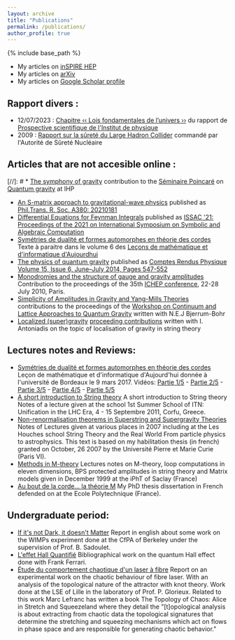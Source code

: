 ```yaml
---
layout: archive
title: "Publications"
permalink: /publications/
author_profile: true
---
```


{% include base_path %}

 * My articles on [inSPIRE HEP](https://inspirehep.net/authors/984979?ui-citation-summary=true)
 * My articles on [arXiv](https://arxiv.org/search/?query=vanhove%2C+p&searchtype=author&source=header&order=-announced_date_first&size=50&abstracts=show&start=0)
 * My articles on [Google Scholar profile](https://scholar.google.com/citations?user=Ru3MQ_gAAAAJ)

Rapport divers : 
----------------

* 12/07/2023 : [Chapitre  &lsaquo;&lsaquo; Lois fondamentales de l’univers &rsaquo;&rsaquo;](https://lapth.cnrs.fr/ppf/doku.php?id=allcontributions) du rapport de [Prospective scientifique de l'Institut de physique](https://www.inp.cnrs.fr/fr/prospective-scientifique)
* 2009 : [Rapport sur la sûreté du Large Hadron Collider](/files/LHCsecurityASNfinal.pdf) commandé par l'Autorité de Sûreté Nucléaire

Articles that are not accesible online :
----------------------------------------   

[//]: # * [The symphony of gravity](/files/Poincare-Vanhove-2023.pdf) contribution to the [Séminaire Poincaré](http://www.bourbaphy.fr) on [Quantum gravity](http://www.bourbaphy.fr/GraviteQuantique.pdf) at IHP
* [An S-matrix approach to gravitational-wave physics](/files/rsta.2021.0181.pdf) published as [Phil.Trans. R. Soc. A380: 20210181](https://royalsocietypublishing.org/doi/10.1098/rsta.2021.0181)
* [Differential Equations for Feynman Integrals](/files/issac-vanhove.pdf) published as  [ISSAC '21: Proceedings of the 2021 on International Symposium on Symbolic and Algebraic Computation](https://dl.acm.org/doi/10.1145/3452143.3465512)
* [Symétries de dualité et formes automorphes en théorie des cordes](/files/lecon-mathematiques-bordeaux-texte-mars2017.pdf) Texte à paraitre dans le volume 6 des [Leçons de mathématique et d'informatique d'Aujourdhui](https://ed-mi.u-bordeaux.fr/L-Ecole-doctorale/Lecons-de-Mathematiques-et-d-Informatique-d-Aujourd-hui)
* [The physics of quantum gravity](/files/CRAS2014.pdf/)  published as [Comptes Rendus Physique Volume 15, Issue 6, June–July 2014, Pages 547-552](https://www.sciencedirect.com/science/article/pii/S1631070514000474)
* [Monodromies and the structure of gauge and gravity amplitudes](/files/ichep2010.pdf)
Contribution to the proceedings of the 35th [ICHEP conference](https://inspirehep.net/conferences/980692?ui-citation-summary=true), 22-28 July 2010, Paris.
* [Simplicity of Amplitudes in Gravity and Yang-Mills Theories](/files/CLAQ2009.pdf)
contributions to the proceedings of the [Workshop on Continuum and Lattice Approaches to Quantum Gravity](https://inspirehep.net/conferences/979594?ui-citation-summary=true) written with N.E.J Bjerrum-Bohr 
* [Localized (super)gravity](/files/localisation.pdf)
[proceeding contributions](https://inspirehep.net/literature/637878) written with I. Antoniadis on the topic of localisation of gravity in string theory


Lectures notes and Reviews:
---------------------------
* [Symétries de dualité et formes automorphes en théorie des cordes](/files/lecon-mathematiques-bordeaux-mars2017.pdf) Leçon de mathématique et d'informatique d'Aujourd'hui donnée à l'université de Bordeaux le 9 mars 2017. Vidéos: [Partie 1/5](https://www.canal-u.tv/chaines/ed-miubordeaux/symetries-de-dualite-et-formes-automorphes-en-theorie-des-cordespartie-1) - [Partie 2/5](https://www.canal-u.tv/chaines/ed-miubordeaux/symetries-de-dualite-et-formes-automorphes-en-theorie-des-cordes-partie-2) -  [Partie 3/5](https://www.canal-u.tv/chaines/ed-miubordeaux/symetries-de-dualite-et-formes-automorphes-en-theorie-des-cordes-partie-3) -  [Partie 4/5](https://www.canal-u.tv/chaines/ed-miubordeaux/symetries-de-dualite-et-formes-automorphes-en-theorie-des-cordes-partie-4) -  [Partie 5/5](https://www.canal-u.tv/chaines/ed-miubordeaux/symetries-de-dualite-et-formes-automorphes-en-theorie-des-cordes-partie-5) 
* [A short introduction to String theory](/files/short-introduction.pdf)  A short introduction to String theory 
Notes of a lecture given at the school 1st Summer School of ITN: Unification in the LHC Era, 4 - 15 Septembre 2011, Corfu, Greece.
* [Non-renormalisation theorems in Superstring and Supergravity Theories](/files/these-habilitation-2007.pdf)
Notes of Lectures given at various places in 2007 including at the Les Houches school String Theory and the Real World From particle physics to astrophysics. This text is based on my habilitation thesis (in french) granted on October, 26 2007 by the Université Pierre et Marie Curie (Paris VI).
* [Methods in M-theory](/files/cours-mtheory-99.pdf)
Lectures notes on M-theory, loop computations in eleven dimensions, BPS protected amplitudes in string theory and Matrix models given in December 1999 at the iPhT of Saclay (France)
* [Au bout de la corde... la théorie M](https://tel.archives-ouvertes.fr/tel-00001196)
My PhD thesis dissertation in French defended on at the Ecole Polytechnique (France).

Undergraduate period:
---------------------

* [If it's not Dark, it doesn't Matter](/files/dark-matter-93.pdf)
Report in english about some work on the WIMPs experiment done at the CfPA of Berkeley under the supervision of Prof. B. Sadoulet.
* [L'effet Hall Quantifié](/files/QHE.pdf)
Bibliographical work on the quantum Hall effect done with Frank Ferrari.
* [Étude du comportement chaotique d'un laser à fibre](/files/OFL.pdf)
Report on an experimental work on the chaotic behaviour of fibre laser. With an analysis of the topological nature of the attractor with knot theory. Work done at the LSE of Lille in the laboratory of Prof. P. Glorieux.
Related to this work Marc Lefranc has written a book The Topology of Chaos: Alice in Stretch and Squeezeland where they detail the "[t]opological analysis is about extracting from chaotic data the topological signatures that determine the stretching and squeezing mechanisms which act on flows in phase space and are responsible for generating chaotic behavior."

